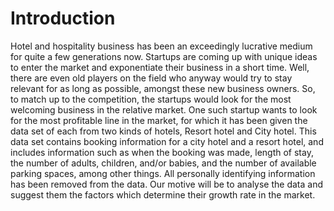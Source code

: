 # Introduction
Hotel and hospitality business has been an exceedingly lucrative medium for quite a few generations now. Startups are coming up with unique ideas to enter the market and exponentiate their business in a short time. Well, there are even old players on the field who anyway would try to stay relevant for as long as possible, amongst these new business owners. So, to match up to the competition, the startups would look for the most welcoming business in the relative market. One such startup wants to look for the most profitable line in the market, for which it has been given the data set of each from two kinds of hotels, Resort hotel and City hotel. This data set contains booking information for a city hotel and a resort hotel, and includes information such as when the booking was made, length of stay, the number of adults, children, and/or babies, and the number of available parking spaces, among other things. All personally identifying information has been removed from the data. Our motive will be to analyse the data and suggest them the factors which determine their growth rate in the market.
